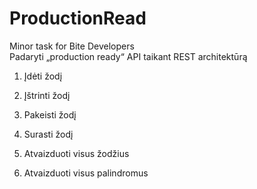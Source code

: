 # ProductionRead
Minor task for Bite Developers <br
                                   >
Padaryti „production ready“  API taikant REST architektūrą

1. Įdėti žodį

2. Įštrinti žodį

3. Pakeisti žodį

4. Surasti žodį

5. Atvaizduoti visus žodžius

6. Atvaizduoti visus palindromus 
